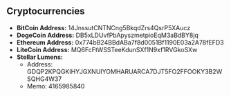 ## Cryptocurrencies

* **BitCoin Address:** 14JnssutCNTNCng5BkqdZrs4QsrP5XAucz
* **DogeCoin Address:** DB5xLDUvfPbApyszmetpioEqM3aBdBY8jq
* **Ethereum Address:** 0x774bB24BBdABa7f8d0051Bf1190E03a2A78fEFD3
* **LiteCoin Address:** MQ6FcFtWSSTeeKdunSXf1N9xf1RVGkoSXw
* **Stellar Lumens:**
  * Address: GDQP2KPQGKIHYJGXNUIYOMHARUARCA7DJT5FO2FFOOKY3B2WSQHG4W37
  * Memo: 4165985840
